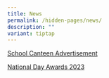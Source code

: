```yaml
---
title: News
permalink: /hidden-pages/news/
description: ""
variant: tiptap
---
```

[School Canteen Advertisement](/news/permalink/canteen/)

[National Day Awards 2023](/news/permalink/nd-awards-2023/)